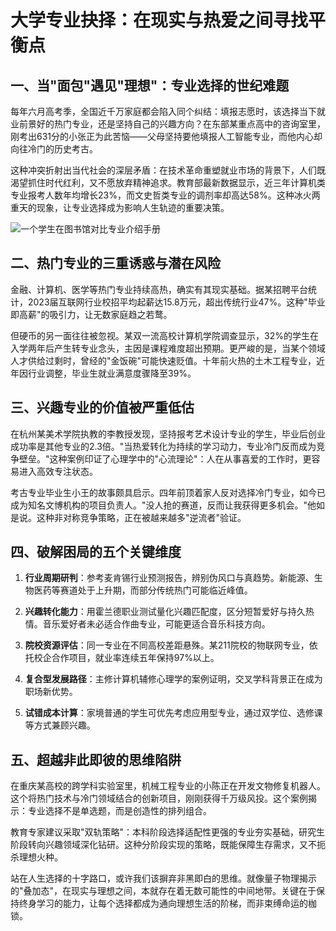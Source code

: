 # 大学专业抉择：在现实与热爱之间寻找平衡点 

## 一、当"面包"遇见"理想"：专业选择的世纪难题
 
 每年六月高考季，全国近千万家庭都会陷入同个纠结：填报志愿时，该选择当下就业前景好的热门专业，还是坚持自己的兴趣方向？在东部某重点高中的咨询室里，刚考出631分的小张正为此苦恼——父母坚持要他填报人工智能专业，而他内心却向往冷门的历史考古。
 
 这种冲突折射出当代社会的深层矛盾：在技术革命重塑就业市场的背景下，人们既渴望抓住时代红利，又不愿放弃精神追求。教育部最新数据显示，近三年计算机类专业报考人数年均增长23%，而文史哲类专业的调剂率却高达58%。这种冰火两重天的现象，让专业选择成为影响人生轨迹的重要决策。

![一个学生在图书馆对比专业介绍手册](https://images.unsplash.com/photo-1580894906475-403276d3942d?ixlib=rb-1.2.1&auto=format&fit=crop&w=1920&q=80)

## 二、热门专业的三重诱惑与潜在风险
 
 金融、计算机、医学等热门专业持续高热，确实有其现实基础。据某招聘平台统计，2023届互联网行业校招平均起薪达15.8万元，超出传统行业47%。这种"毕业即高薪"的吸引力，让无数家庭趋之若鹜。
 
 但硬币的另一面往往被忽视。某双一流高校计算机学院调查显示，32%的学生在入学两年后产生转专业念头，主因是课程难度超出预期。更严峻的是，当某个领域人才供给过剩时，曾经的"金饭碗"可能快速贬值。十年前火热的土木工程专业，近年因行业调整，毕业生就业满意度骤降至39%。

## 三、兴趣专业的价值被严重低估
 
 在杭州某美术学院执教的李教授发现，坚持报考艺术设计专业的学生，毕业后创业成功率是其他专业的2.3倍。"当热爱转化为持续的学习动力，专业冷门反而成为竞争壁垒。"这种案例印证了心理学中的"心流理论"：人在从事喜爱的工作时，更容易进入高效专注状态。
 
 考古专业毕业生小王的故事颇具启示。四年前顶着家人反对选择冷门专业，如今已成为知名文博机构的项目负责人。"没人抢的赛道，反而让我获得更多机会。"他如是说。这种非对称竞争策略，正在被越来越多"逆流者"验证。

## 四、破解困局的五个关键维度
 
 1. **行业周期研判**：参考麦肯锡行业预测报告，辨别伪风口与真趋势。新能源、生物医药等赛道处于上升期，而部分传统热门可能临近峰值。
 
 2. **兴趣转化能力**：用霍兰德职业测试量化兴趣匹配度，区分短暂爱好与持久热情。音乐爱好者未必适合作曲专业，可能更适合音乐科技方向。
 
 3. **院校资源评估**：同一专业在不同高校差距悬殊。某211院校的物联网专业，依托校企合作项目，就业率连续五年保持97%以上。
 
 4. **复合型发展路径**：主修计算机辅修心理学的案例证明，交叉学科背景正在成为职场新优势。
 
 5. **试错成本计算**：家境普通的学生可优先考虑应用型专业，通过双学位、选修课等方式兼顾兴趣。

## 五、超越非此即彼的思维陷阱
 
 在重庆某高校的跨学科实验室里，机械工程专业的小陈正在开发文物修复机器人。这个将热门技术与冷门领域结合的创新项目，刚刚获得千万级风投。这个案例揭示：专业选择不是单选题，而是创造性的排列组合。
 
 教育专家建议采取"双轨策略"：本科阶段选择适配性更强的专业夯实基础，研究生阶段转向兴趣领域深化钻研。这种分阶段实现的策略，既能保障生存需求，又不扼杀理想火种。
 
 站在人生选择的十字路口，或许我们该摒弃非黑即白的思维。就像量子物理揭示的"叠加态"，在现实与理想之间，本就存在着无数可能性的中间地带。关键在于保持终身学习的能力，让每个选择都成为通向理想生活的阶梯，而非束缚命运的枷锁。
